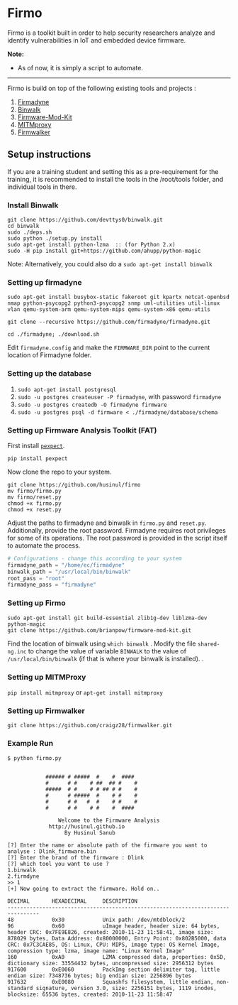# Firmo  

Firmo is a toolkit built in order to help security researchers analyze and identify vulnerabilities in IoT and embedded device firmware. 



**Note:** 

+ As of now, it is simply a script to automate.

---

Firmo is build on top of the following existing tools and projects : 

1. [Firmadyne](https://github.com/firmadyne/firmadyne)
2. [Binwalk](https://github.com/devttys0/binwalk) 
3. [Firmware-Mod-Kit](https://github.com/mirror/firmware-mod-kit)
4. [MITMproxy](https://mitmproxy.org/) 
5. [Firmwalker](https://github.com/craigz28/firmwalker) 

## Setup instructions 

If you are a training student and setting this as a pre-requirement for the training, it is recommended to install the tools in the /root/tools folder, and individual tools in there. 


### Install Binwalk 

```
git clone https://github.com/devttys0/binwalk.git
cd binwalk
sudo ./deps.sh
sudo python ./setup.py install
sudo apt-get install python-lzma  :: (for Python 2.x) 
sudo -H pip install git+https://github.com/ahupp/python-magic
```

Note: Alternatively, you could also do a `sudo apt-get install binwalk`


### Setting up firmadyne 

`sudo apt-get install busybox-static fakeroot git kpartx netcat-openbsd nmap python-psycopg2 python3-psycopg2 snmp uml-utilities util-linux vlan qemu-system-arm qemu-system-mips qemu-system-x86 qemu-utils`

`git clone --recursive https://github.com/firmadyne/firmadyne.git`

`cd ./firmadyne; ./download.sh`

Edit `firmadyne.config` and make the `FIRMWARE_DIR` point to the current location of Firmadyne folder. 

### Setting up the database

1. `sudo apt-get install postgresql`
2. `sudo -u postgres createuser -P firmadyne`, with password `firmadyne`
3. `sudo -u postgres createdb -O firmadyne firmware`
4. `sudo -u postgres psql -d firmware < ./firmadyne/database/schema`

### Setting up Firmware Analysis Toolkit (FAT)

First install [`pexpect`](https://github.com/pexpect/pexpect).

```
pip install pexpect
```
Now clone the repo to your system.

```
git clone https://github.com/husinul/firmo
mv firmo/firmo.py 
mv firmo/reset.py
chmod +x firmo.py 
chmod +x reset.py
```

Adjust the paths to firmadyne and binwalk in `firmo.py` and `reset.py`. Additionally, provide the root password. Firmadyne requires root privileges for some of its operations. The root password is provided in the script itself to automate the process.


```python
# Configurations - change this according to your system
firmadyne_path = "/home/ec/firmadyne"
binwalk_path = "/usr/local/bin/binwalk"
root_pass = "root"
firmadyne_pass = "firmadyne"
```

### Setting up Firmo
```
sudo apt-get install git build-essential zlib1g-dev liblzma-dev python-magic
git clone https://github.com/brianpow/firmware-mod-kit.git
```

Find the location of binwalk using `which binwalk` . Modify the file `shared-ng.inc` to change the value of variable `BINWALK` to the value of `/usr/local/bin/binwalk` (if that is where your binwalk is installed). . 


### Setting up MITMProxy 

`pip install mitmproxy` 
or 
`apt-get install mitmproxy`


### Setting up Firmwalker 

`git clone https://github.com/craigz28/firmwalker.git` 

### Example Run
```
$ python firmo.py 


            ###### # #####  #    #  ####  
            #      # #    # ##  ## #    # 
            #####  # #    # # ## # #    # 
            #      # #####  #    # #    # 
            #      # #   #  #    # #    # 
            #      # #    # #    #  ####                    
                    
                Welcome to the Firmware Analysis
             http://husinul.github.io
                  By Husinul Sanub

[?] Enter the name or absolute path of the firmware you want to analyse : Dlink_firmware.bin
[?] Enter the brand of the firmware : Dlink
[?] which tool you want to use ?
1.binwalk
2.firmdyne
>> 1
[+] Now going to extract the firmware. Hold on..

DECIMAL       HEXADECIMAL     DESCRIPTION
--------------------------------------------------------------------------------
48            0x30            Unix path: /dev/mtdblock/2
96            0x60            uImage header, header size: 64 bytes, header CRC: 0x7FE9E826, created: 2010-11-23 11:58:41, image size: 878029 bytes, Data Address: 0x80000000, Entry Point: 0x802B5000, data CRC: 0x7C3CAE85, OS: Linux, CPU: MIPS, image type: OS Kernel Image, compression type: lzma, image name: "Linux Kernel Image"
160           0xA0            LZMA compressed data, properties: 0x5D, dictionary size: 33554432 bytes, uncompressed size: 2956312 bytes
917600        0xE0060         PackImg section delimiter tag, little endian size: 7348736 bytes; big endian size: 2256896 bytes
917632        0xE0080         Squashfs filesystem, little endian, non-standard signature, version 3.0, size: 2256151 bytes, 1119 inodes, blocksize: 65536 bytes, created: 2010-11-23 11:58:47



